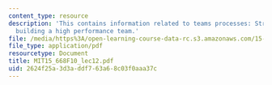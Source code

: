 ```yaml
---
content_type: resource
description: 'This contains information related to teams processes: Strategies for
  building a high performance team.'
file: /media/https%3A/open-learning-course-data-rc.s3.amazonaws.com/15-668-people-and-organizations-fall-2010/2624f25a3d3addf763a68c03f0aaa37c_MIT15_668F10_lec12.pdf
file_type: application/pdf
resourcetype: Document
title: MIT15_668F10_lec12.pdf
uid: 2624f25a-3d3a-ddf7-63a6-8c03f0aaa37c
---
```

